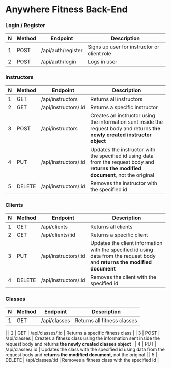 # Anywhere Fitness Back-End

### Login / Register

| N | Method | Endpoint                | Description                                                                                                                              |
| - | ------ | ----------------------- | ---------------------------------------------------------------------------------------------------------------------------------------- |
| 1 | POST   | /api/auth/register      | Signs up user for instructor or client role                                                                                              |
| 2 | POST   | /api/auth/login         | Logs in user                                                                                                                             |


### Instructors

| N | Method | Endpoint                | Description                                                                                                                              |
| - | ------ | ----------------------- | ---------------------------------------------------------------------------------------------------------------------------------------- |
| 1 | GET    | /api/instructors        | Returns all instructors                                                                                                                  |
| 2 | GET    | /api/instructors/:id    | Returns a specific instructor                                                                                                            |
| 3 | POST   | /api/instructors        | Creates an instructor using the information sent inside the request body and returns **the newly created instructor object**             |
| 4 | PUT    | /api/instructors/:id    | Updates the instructor with the specified id using data from the request body and **returns the modified document**, not the original    |
| 5 | DELETE | /api/instructors/:id    | Removes the instructor with the specified id                                                                                             |


### Clients

| N | Method | Endpoint                | Description                                                                                                                              |
| - | ------ | ----------------------- | ---------------------------------------------------------------------------------------------------------------------------------------- |
| 1 | GET    | /api/clients            | Returns all clients                                                                                                                      |
| 2 | GET    | /api/clients/:id        | Returns a specific client                                                                                                                |
| 3 | PUT    | /api/instructors/:id    | Updates the client information with the specified id using data from the request body and **returns the modified document**              |
| 4 | DELETE | /api/instructors/:id    | Removes the client with the specified id                                                                                                 |


### Classes

| N | Method | Endpoint                | Description                                                                                                                              |
| - | ------ | ----------------------- | ---------------------------------------------------------------------------------------------------------------------------------------- |
| 1 | GET    | /api/classes            | Returns all fitness classes                                                                                                            
|
| 2 | GET    | /api/classes/:id        | Returns a specific fitness class                                                                                                          |
| 3 | POST   | /api/classes            | Creates a fitness class using the information sent inside the request body and returns **the newly created classes object**              |
| 4 | PUT    | /api/classes/:id        | Updates the class with the specified id using data from the request body and **returns the modified document**, not the original        |
| 5 | DELETE | /api/classes/:id        | Removes a fitness class with the specified id                                                                                            |
